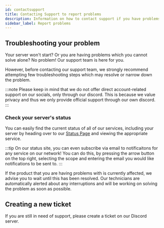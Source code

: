 ```yaml
---
id: contactsupport
title: Contacting Support to report problems
description: Information on how to contact support if you have problems with your FSHOST server
sidebar_label: Report problems
---
```


## Troubleshooting your problem

Your server won't start? Or you are having problems which you cannot solve alone? No problem! Our support team is here for you. 

However, before contacting our support team, we strongly recommend attempting few troubleshooting steps which may resolve or narrow down the problem.

:::note
Please keep in mind that we do not offer direct account-related support on our socials, only through our discord. This is because we value privacy and thus we only provide official support through our own discord.
:::

### Check your server's status
You can easily find the current status of all of our services, including your server by heading over to our [Status Page](https://status.fsho.st/) and viewing the appropriate service.

:::tip
On our status site, you can even subscribe via email to notificaitons for any service on our network! You can do this, by pressing the arrow button on the top right, selecting the scope and entering the email you would like notifications to be sent to.
:::

If the product that you are having problems with is currently affected, we advise you to wait until this has been resolved. Our technicians are automatically alerted about any interruptions and will be working on solving the problem as soon as possible.

## Creating a new ticket

If you are still in need of support, please create a ticket on our Discord server.
